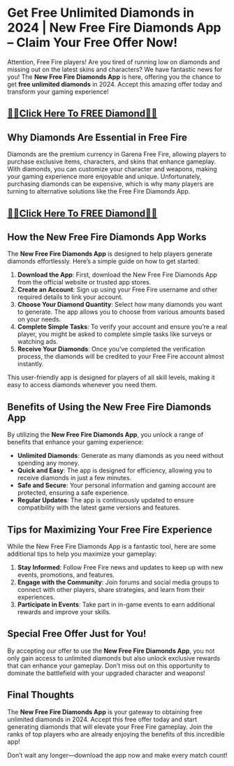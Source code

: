 # Get Free Unlimited Diamonds in 2024 | New Free Fire Diamonds App – Claim Your Free Offer Now!

Attention, Free Fire players! Are you tired of running low on diamonds and missing out on the latest skins and characters? We have fantastic news for you! The **New Free Fire Diamonds App** is here, offering you the chance to get **free unlimited diamonds** in 2024. Accept this amazing offer today and transform your gaming experience!


## [💎💎Click Here To FREE Diamond💎💎](https://besteventtoday.com/best/free/fire/)

## Why Diamonds Are Essential in Free Fire

Diamonds are the premium currency in Garena Free Fire, allowing players to purchase exclusive items, characters, and skins that enhance gameplay. With diamonds, you can customize your character and weapons, making your gaming experience more enjoyable and unique. Unfortunately, purchasing diamonds can be expensive, which is why many players are turning to alternative solutions like the Free Fire Diamonds App.

## [💎💎Click Here To FREE Diamond💎💎](https://besteventtoday.com/best/free/fire/)

## How the New Free Fire Diamonds App Works

The **New Free Fire Diamonds App** is designed to help players generate diamonds effortlessly. Here’s a simple guide on how to get started:

1. **Download the App**: First, download the New Free Fire Diamonds App from the official website or trusted app stores.
2. **Create an Account**: Sign up using your Free Fire username and other required details to link your account.
3. **Choose Your Diamond Quantity**: Select how many diamonds you want to generate. The app allows you to choose from various amounts based on your needs.
4. **Complete Simple Tasks**: To verify your account and ensure you’re a real player, you might be asked to complete simple tasks like surveys or watching ads.
5. **Receive Your Diamonds**: Once you’ve completed the verification process, the diamonds will be credited to your Free Fire account almost instantly.

This user-friendly app is designed for players of all skill levels, making it easy to access diamonds whenever you need them.

## Benefits of Using the New Free Fire Diamonds App

By utilizing the **New Free Fire Diamonds App**, you unlock a range of benefits that enhance your gaming experience:

- **Unlimited Diamonds**: Generate as many diamonds as you need without spending any money.
- **Quick and Easy**: The app is designed for efficiency, allowing you to receive diamonds in just a few minutes.
- **Safe and Secure**: Your personal information and gaming account are protected, ensuring a safe experience.
- **Regular Updates**: The app is continuously updated to ensure compatibility with the latest game versions and features.

## Tips for Maximizing Your Free Fire Experience

While the New Free Fire Diamonds App is a fantastic tool, here are some additional tips to help you maximize your gameplay:

1. **Stay Informed**: Follow Free Fire news and updates to keep up with new events, promotions, and features.
2. **Engage with the Community**: Join forums and social media groups to connect with other players, share strategies, and learn from their experiences.
3. **Participate in Events**: Take part in in-game events to earn additional rewards and improve your skills.

## Special Free Offer Just for You!

By accepting our offer to use the **New Free Fire Diamonds App**, you not only gain access to unlimited diamonds but also unlock exclusive rewards that can enhance your gameplay. Don’t miss out on this opportunity to dominate the battlefield with your upgraded character and weapons!

## Final Thoughts

The **New Free Fire Diamonds App** is your gateway to obtaining free unlimited diamonds in 2024. Accept this free offer today and start generating diamonds that will elevate your Free Fire gameplay. Join the ranks of top players who are already enjoying the benefits of this incredible app!

Don’t wait any longer—download the app now and make every match count!
